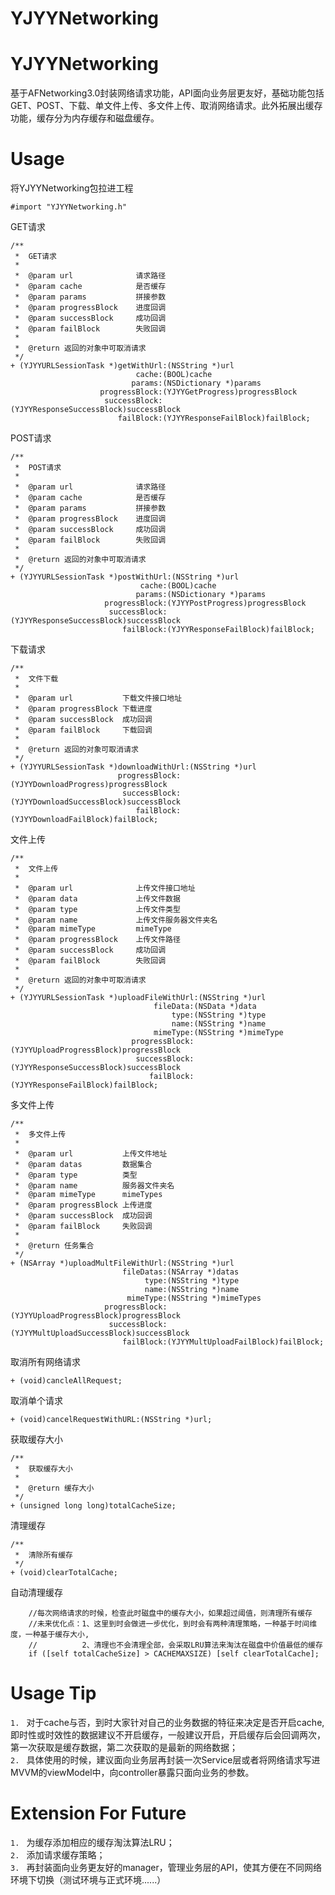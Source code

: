 # YJYYNetworking

# YJYYNetworking

基于AFNetworking3.0封装网络请求功能，API面向业务层更友好，基础功能包括GET、POST、下载、单文件上传、多文件上传、取消网络请求。此外拓展出缓存功能，缓存分为内存缓存和磁盘缓存。

# Usage

将YJYYNetworking包拉进工程

```objC
#import "YJYYNetworking.h"
```
GET请求

```ObjC
/**
 *  GET请求
 *
 *  @param url              请求路径
 *  @param cache            是否缓存
 *  @param params           拼接参数
 *  @param progressBlock    进度回调
 *  @param successBlock     成功回调
 *  @param failBlock        失败回调
 *
 *  @return 返回的对象中可取消请求
 */
+ (YJYYURLSessionTask *)getWithUrl:(NSString *)url
                            cache:(BOOL)cache
                           params:(NSDictionary *)params
                    progressBlock:(YJYYGetProgress)progressBlock
                     successBlock:(YJYYResponseSuccessBlock)successBlock
                        failBlock:(YJYYResponseFailBlock)failBlock;
```

POST请求

```ObjC
/**
 *  POST请求
 *
 *  @param url              请求路径
 *  @param cache            是否缓存
 *  @param params           拼接参数
 *  @param progressBlock    进度回调
 *  @param successBlock     成功回调
 *  @param failBlock        失败回调
 *
 *  @return 返回的对象中可取消请求
 */
+ (YJYYURLSessionTask *)postWithUrl:(NSString *)url
                             cache:(BOOL)cache
                            params:(NSDictionary *)params
                     progressBlock:(YJYYPostProgress)progressBlock
                      successBlock:(YJYYResponseSuccessBlock)successBlock
                         failBlock:(YJYYResponseFailBlock)failBlock;
```

下载请求

```ObjC
/**
 *  文件下载
 *
 *  @param url           下载文件接口地址
 *  @param progressBlock 下载进度
 *  @param successBlock  成功回调
 *  @param failBlock     下载回调
 *
 *  @return 返回的对象可取消请求
 */
+ (YJYYURLSessionTask *)downloadWithUrl:(NSString *)url
                        progressBlock:(YJYYDownloadProgress)progressBlock
                         successBlock:(YJYYDownloadSuccessBlock)successBlock
                            failBlock:(YJYYDownloadFailBlock)failBlock;
```

文件上传

```ObjC
/**
 *  文件上传
 *
 *  @param url              上传文件接口地址
 *  @param data             上传文件数据
 *  @param type             上传文件类型
 *  @param name             上传文件服务器文件夹名
 *  @param mimeType         mimeType
 *  @param progressBlock    上传文件路径
 *	@param successBlock     成功回调
 *	@param failBlock		失败回调
 *
 *  @return 返回的对象中可取消请求
 */
+ (YJYYURLSessionTask *)uploadFileWithUrl:(NSString *)url
                                fileData:(NSData *)data
                                    type:(NSString *)type
                                    name:(NSString *)name
                                mimeType:(NSString *)mimeType
                           progressBlock:(YJYYUploadProgressBlock)progressBlock
                            successBlock:(YJYYResponseSuccessBlock)successBlock
                               failBlock:(YJYYResponseFailBlock)failBlock;

```

多文件上传

```ObjC
/**
 *  多文件上传
 *
 *  @param url           上传文件地址
 *  @param datas         数据集合
 *  @param type          类型
 *  @param name          服务器文件夹名
 *  @param mimeType      mimeTypes
 *  @param progressBlock 上传进度
 *  @param successBlock  成功回调
 *  @param failBlock     失败回调
 *
 *  @return 任务集合
 */
+ (NSArray *)uploadMultFileWithUrl:(NSString *)url
                         fileDatas:(NSArray *)datas
                              type:(NSString *)type
                              name:(NSString *)name
                          mimeType:(NSString *)mimeTypes
                     progressBlock:(YJYYUploadProgressBlock)progressBlock
                      successBlock:(YJYYMultUploadSuccessBlock)successBlock
                         failBlock:(YJYYMultUploadFailBlock)failBlock;
```

取消所有网络请求

```OjbC
+ (void)cancleAllRequest;

```
取消单个请求

```ObjC
+ (void)cancelRequestWithURL:(NSString *)url;
```

获取缓存大小

```ObjC
/**
 *  获取缓存大小
 *
 *  @return 缓存大小
 */
+ (unsigned long long)totalCacheSize;
```

清理缓存

```ObjC
/**
 *  清除所有缓存
 */
+ (void)clearTotalCache;
```

自动清理缓存

```ObjC
    //每次网络请求的时候，检查此时磁盘中的缓存大小，如果超过阈值，则清理所有缓存
    //未来优化点：1、这里到时会做进一步优化，到时会有两种清理策略，一种基于时间维度，一种基于缓存大小,
    //          2、清理也不会清理全部，会采取LRU算法来淘汰在磁盘中价值最低的缓存
    if ([self totalCacheSize] > CACHEMAXSIZE) [self clearTotalCache];
```

# Usage Tip
`1. ` 对于cache与否，到时大家针对自己的业务数据的特征来决定是否开启cache,即时性或时效性的数据建议不开启缓存，一般建议开启，开启缓存后会回调两次，第一次获取是缓存数据，第二次获取的是最新的网络数据；     
`2. ` 具体使用的时候，建议面向业务层再封装一次Service层或者将网络请求写进MVVM的viewModel中，向controller暴露只面向业务的参数。     

# Extension For Future
`1. ` 为缓存添加相应的缓存淘汰算法LRU；     
`2. ` 添加请求缓存策略；     
`3. ` 再封装面向业务更友好的manager，管理业务层的API，使其方便在不同网络环境下切换（测试环境与正式环境......）     

